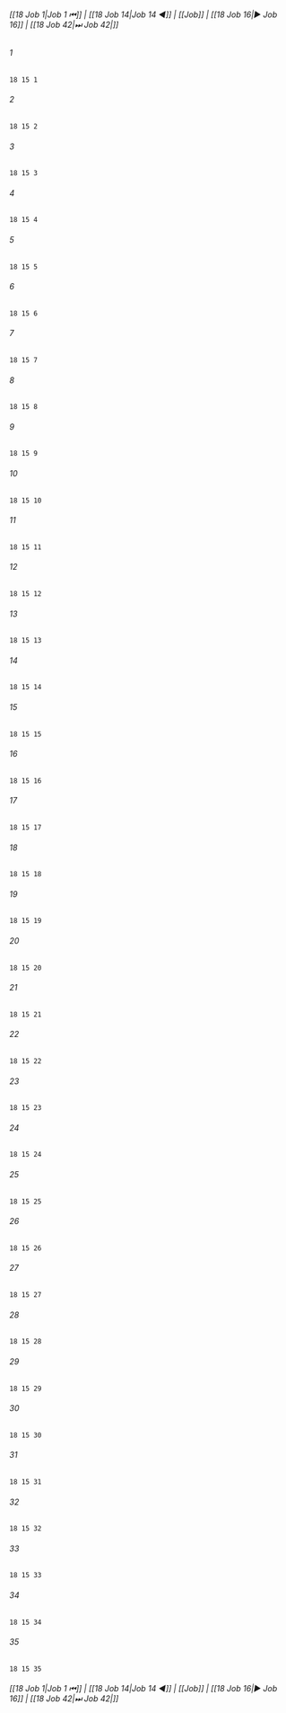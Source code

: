 
###### [[18 Job 1|Job 1 ⏮]] | [[18 Job 14|Job 14 ◀]] | [[Job]] | [[18 Job 16|▶ Job 16]] | [[18 Job 42|⏭ Job 42|]]

###### 1
``` verse
18 15 1 
```
###### 2
``` verse
18 15 2 
```
###### 3
``` verse
18 15 3 
```
###### 4
``` verse
18 15 4 
```
###### 5
``` verse
18 15 5 
```
###### 6
``` verse
18 15 6 
```
###### 7
``` verse
18 15 7 
```
###### 8
``` verse
18 15 8 
```
###### 9
``` verse
18 15 9 
```
###### 10
``` verse
18 15 10 
```
###### 11
``` verse
18 15 11 
```
###### 12
``` verse
18 15 12 
```
###### 13
``` verse
18 15 13 
```
###### 14
``` verse
18 15 14 
```
###### 15
``` verse
18 15 15 
```
###### 16
``` verse
18 15 16 
```
###### 17
``` verse
18 15 17 
```
###### 18
``` verse
18 15 18 
```
###### 19
``` verse
18 15 19 
```
###### 20
``` verse
18 15 20 
```
###### 21
``` verse
18 15 21 
```
###### 22
``` verse
18 15 22 
```
###### 23
``` verse
18 15 23 
```
###### 24
``` verse
18 15 24 
```
###### 25
``` verse
18 15 25 
```
###### 26
``` verse
18 15 26 
```
###### 27
``` verse
18 15 27 
```
###### 28
``` verse
18 15 28 
```
###### 29
``` verse
18 15 29 
```
###### 30
``` verse
18 15 30 
```
###### 31
``` verse
18 15 31 
```
###### 32
``` verse
18 15 32 
```
###### 33
``` verse
18 15 33 
```
###### 34
``` verse
18 15 34 
```
###### 35
``` verse
18 15 35 
```

###### [[18 Job 1|Job 1 ⏮]] | [[18 Job 14|Job 14 ◀]] | [[Job]] | [[18 Job 16|▶ Job 16]] | [[18 Job 42|⏭ Job 42|]]


